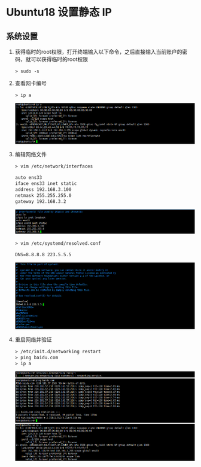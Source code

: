 # Ubuntu18 设置静态 IP

## 系统设置

1. 获得临时的root权限，打开终端输入以下命令，之后直接输入当前账户的密码，就可以获得临时的root权限<br>

    ```命令
    > sudo -s
    ```

2. 查看网卡编号<br>

    ```命令
    > ip a
    ```

    ![第2步-1](images/02_2_1.png)<br>

3. 编辑网络文件<br>

    ```命令
    > vim /etc/network/interfaces
    ```

    ```内容
    auto ens33
    iface ens33 inet static
    address 192.168.3.100
    netmask 255.255.255.0
    gateway 192.168.3.2
    ```

    ![第3步-1](images/02_3_1.png)<br>

    ```命令
    > vim /etc/systemd/resolved.conf
    ```

    ```内容
    DNS=8.8.8.8 223.5.5.5
    ```
    
    ![第3步-2](images/02_3_2.png)<br>

4. 重启网络并验证<br>

    ```命令
    > /etc/init.d/networking restart
    > ping baidu.com
    > ip a
    ```

    ![第4步-1](images/02_4_1.png)<br>
    ![第4步-2](images/02_4_2.png)<br>
    ![第4步-3](images/02_4_3.png)<br>